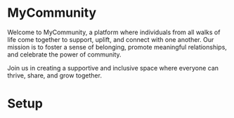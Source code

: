 # MyCommunity

Welcome to MyCommunity, a platform where individuals from all walks of life come together to support, uplift, and connect with one another. Our mission is to foster a sense of belonging, promote meaningful relationships, and celebrate the power of community. 

Join us in creating a supportive and inclusive space where everyone can thrive, share, and grow together.

# Setup
